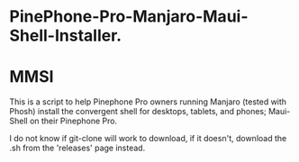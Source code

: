 # PinePhone-Pro-Manjaro-Maui-Shell-Installer.
# MMSI

This is a script to help Pinephone Pro owners running Manjaro (tested with Phosh) install the convergent shell for desktops, tablets, and phones; Maui-Shell on their Pinephone Pro.


I do not know if git-clone will work to download, if it doesn't, download the .sh from the 'releases' page instead.
